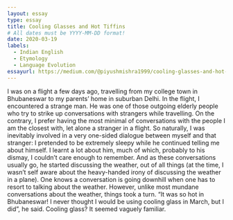 ```yaml
---
layout: essay
type: essay
title: Cooling Glasses and Hot Tiffins
# All dates must be YYYY-MM-DD format!
date: 2020-03-19
labels:
  - Indian English
  - Etymology
  - Language Evolution
essayurl: https://medium.com/@piyushmishra1999/cooling-glasses-and-hot-tiffins-3e423fa1df6d
---
```


I was on a flight a few days ago, travelling from my college town in Bhubaneswar to my parents’ home in suburban Delhi. In the flight, I encountered a strange man. He was one of those outgoing elderly people who try to strike up conversations with strangers while travelling. On the contrary, I prefer having the most minimal of conversations with the people I am the closest with, let alone a stranger in a flight. So naturally, I was inevitably involved in a very one-sided dialogue between myself and that stranger: I pretended to be extremely sleepy while he continued telling me about himself. I learnt a lot about him, much of which, probably to his dismay, I couldn’t care enough to remember. And as these conversations usually go, he started discussing the weather, out of all things (at the time, I wasn’t self aware about the heavy-handed irony of discussing the weather in a plane). One knows a conversation is going downhill when one has to resort to talking about the weather. However, unlike most mundane conversations about the weather, things took a turn. “It was so hot in Bhubaneswar! I never thought I would be using cooling glass in March, but I did”, he said. Cooling glass? It seemed vaguely familiar.
